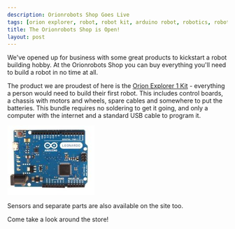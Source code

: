 ```yaml
---
description: Orionrobots Shop Goes Live
tags: [orion explorer, robot, robot kit, arduino robot, robotics, robot kits, uk robotics]
title: The Orionrobots Shop is Open!
layout: post
---
```

We've opened up for business with some great products to kickstart a robot building hobby. At the Orionrobots Shop you can buy everything you'll need to build a robot in no time at all.

The product we are proudest of here is the [Orion Explorer 1 Kit](/products/orion-explorer-1-robot-kit.html) - everything a person would need to build their first robot. This includes control boards, a chassis with motors and wheels, spare cables and somewhere to put the batteries. This bundle requires no soldering to get it going, and only a computer with the internet and a standard USB cable to program it.

<a href="/products/orion-explorer-1-robot-kit.html"><img src="/galleries/orion-explorer-1-robot-kit/mid/arduino-leonardo-front.jpg"/></a>

Sensors and separate parts are also available on the site too.

Come take a look around the store!
